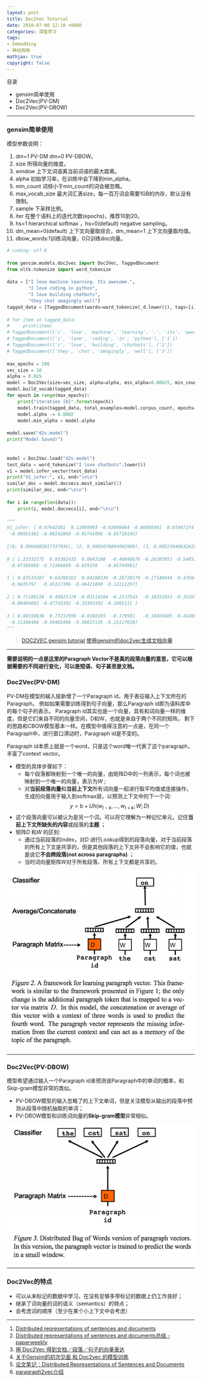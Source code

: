 ```yaml
---
layout: post
title: Doc2Vec Tutorial
date: 2018-07-08 12:10 +0800
categories: 深度学习
tags:
- Embedding
- 神经网络
mathjax: true
copyright: false
---
```


目录

* gensim简单使用
* Doc2Vec(PV-DM)
* Doc2Vec(PV-DBOW)


---------

### gensim简单使用

模型参数说明：
1. dm=1 PV-DM  dm=0 PV-DBOW。
2. size 所得向量的维度。
3. window 上下文词语离当前词语的最大距离。
4. alpha 初始学习率，在训练中会下降到min_alpha。
5. min_count 词频小于min_count的词会被忽略。
6. max_vocab_size 最大词汇表size，每一百万词会需要1GB的内存，默认没有限制。
7. sample 下采样比例。
8. iter 在整个语料上的迭代次数(epochs)，推荐10到20。
9. hs=1 hierarchical softmax ，hs=0(default) negative sampling。
10. dm_mean=0(default) 上下文向量取综合，dm_mean=1 上下文向量取均值。
11. dbow_words:1训练词向量，0只训练doc向量。

```python
# coding: utf-8

from gensim.models.doc2vec import Doc2Vec, TaggedDocument
from nltk.tokenize import word_tokenize

data = ["I love machine learning. Its awesome.",
        "I love coding in python",
        "I love building chatbots",
        "they chat amagingly well"]
tagged_data = [TaggedDocument(words=word_tokenize(_d.lower()), tags=[i]) for i, _d in enumerate(data)]

# for item in tagged_data:
#     print(item)
# TaggedDocument(['i', 'love', 'machine', 'learning', '.', 'its', 'awesome', '.'], ['0'])
# TaggedDocument(['i', 'love', 'coding', 'in', 'python'], ['1'])
# TaggedDocument(['i', 'love', 'building', 'chatbots'], ['2'])
# TaggedDocument(['they', 'chat', 'amagingly', 'well'], ['3'])

max_epochs = 100
vec_size = 10
alpha = 0.025
model = Doc2Vec(size=vec_size, alpha=alpha, min_alpha=0.00025, min_count=1, dm=1)
model.build_vocab(tagged_data)
for epoch in range(max_epochs):
    print("iteration {0}".format(epoch))
    model.train(tagged_data, total_examples=model.corpus_count, epochs=model.iter)
    model.alpha -= 0.0002
    model.min_alpha = model.alpha

model.save("d2v.model")
print("Model Saved!")


model = Doc2Vec.load("d2v.model")
test_data = word_tokenize("I love chatbots".lower())
v1 = model.infer_vector(test_data)
print("V1_infer:", v1, end="\n\n")
similar_doc = model.docvecs.most_similar(1)
print(similar_doc, end="\n\n")

for i in range(len(data)):
    print(i, model.docvecs[i], end="\n\n")

"""
V1_infer: [ 0.07642581  0.11099993 -0.02696064 -0.06895891  0.01907274 -0.08622721
 -0.00581482 -0.08242869 -0.02741096 -0.05718143]

[(0, 0.9964085817337036), (2, 0.9903678894042969), (3, 0.985236406326294)]

0 [ 1.22332275  0.93302435  0.0843188  -0.40848678 -0.26203951 -0.54852372
 -0.07185869 -0.72306669 -0.635378   -0.05744991]

1 [ 0.83533287  0.64208162  0.04288336 -0.28720176 -0.17140444 -0.43564293
 -0.0435797  -0.45327306 -0.46411869 -0.12211297]

2 [ 0.71188128  0.49025729 -0.03114104 -0.2172543  -0.18351653 -0.35265383
 -0.09494802 -0.47745392 -0.33393192 -0.1065111 ]

3 [ 0.86559838  0.77232999 -0.0108105  -0.179581   -0.10455605 -0.41468951
 -0.11108498 -0.59402496 -0.59637135 -0.22117028]
"""
```

> [DOC2VEC gensim tutorial](https://medium.com/@mishra.thedeepak/doc2vec-simple-implementation-example-df2afbbfbad5)
> [使用gensim的doc2vec生成文档向量](https://blog.csdn.net/weixin_39837402/article/details/80254868)

-----------

**需要说明的一点是这里的Paragraph Vector不是真的段落向量的意思，它可以根据需要的不同进行变化，可以是短语、句子甚至是文档。** 

### Doc2Vec(PV-DM)

PV-DM在模型的输入层新增了一个Paragraph id，用于表征输入上下文所在的Paragraph。
例如如果需要训练得到句子向量，那么Paragraph id即为语料库中的每个句子的表示。
Paragraph id其实也是一个向量，具有和词向量一样的维度，但是它们来自不同的向量空间，D和W，也就是来自于两个不同的矩阵。
剩下的思路和CBOW模型基本一样。在模型中值得注意的一点是，在同一个Paragraph中，进行窗口滑动时，Paragraph id是不变的。

Paragraph id本质上就是一个word，只是这个word唯一代表了这个paragraph，丰富了context vector。

- 模型的具体步骤如下：
  - 每个段落都映射到一个唯一的向量，由矩阵$D$中的一列表示，每个词也被映射到一个唯一的向量，表示为$W$ ;
  - 对**当前段落向量**和**当前上下文**所有词向量一起进行取平均值或连接操作，生成的向量用于输入到softmax层，以预测上下文中的下一个词: $$y=b+Uh(w_{t-k}, \dots, w_{t+k}; W; D)$$ 
- 这个段落向量可以被认为是另一个词。可以将它理解为一种记忆单元，记住**当前上下文所缺失的内容**或段落的**主题** ；
- 矩阵$D$ 和$W$ 的区别:
  - 通过当前段落的index，对$D$ 进行Lookup得到的段落向量，对于当前段落的所有上下文是共享的，但是其他段落的上下文并不会影响它的值，也就是说它**不会跨段落(not across paragraphs)** ；
  - 当时词向量矩阵$W$对于所有段落、所有上下文都是共享的。

![pv-dm](/posts_res/2018-07-08-doc2vectutorial/1.png)


--------

### Doc2Vec(PV-DBOW)

模型希望通过输入一个Paragraph id来预测该Paragraph中的单词的概率，和Skip-gram模型非常的类似。

- PV-DBOW模型的输入忽略了的上下文单词，但是关注模型从输出的段落中预测从段落中随机抽取的单词；
- PV-DBOW模型和训练词向量的**Skip-gram模型**非常相似。

![pv-dbow](/posts_res/2018-07-08-doc2vectutorial/2.png)


--------

### Doc2Vec的特点

- 可以从未标记的数据中学习，在没有足够多带标记的数据上仍工作良好；
- 继承了词向量的词的语义（semantics）的特点；
- 会考虑词的顺序（至少在某个小上下文中会考虑）


----------

> 
1. [Distributed representations of sentences and documents](https://arxiv.org/pdf/1405.4053.pdf)
2. [Distributed representations of sentences and documents总结 - paperweekly](https://www.paperweekly.site/papers/notes/135)
3. [用 Doc2Vec 得到文档／段落／句子的向量表达](https://blog.csdn.net/aliceyangxi1987/article/details/75097598)
4. [关于Gensim的初次见面 和 Doc2vec 的模型训练](https://blog.csdn.net/qq_36472696/article/details/77871723)
5. [论文笔记：Distributed Representations of Sentences and Documents](https://github.com/llhthinker/NLP-Papers/blob/master/distributed%20representations/2017-11/Distributed%20Representations%20of%20Sentences%20and%20Documents/note.md)
6. [paragraph2vec介绍](http://d0evi1.com/paragraph2vec/)
